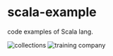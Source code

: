 # scala-example
code examples of Scala lang. 

![collections](https://docs.scala-lang.org/resources/images/tour/collections-mutable-diagram.svg)
![training company](https://underscore.io/training/)
